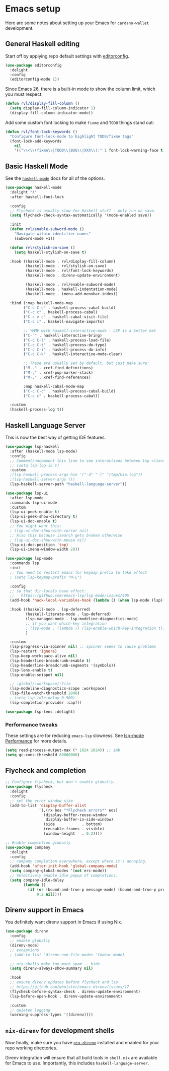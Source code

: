 # Emacs setup

Here are some notes about setting up your Emacs for `cardano-wallet`
development.

## General Haskell editing

Start off by applying repo default settings with [editorconfig](https://editorconfig.org).

```lisp
(use-package editorconfig
  :delight
  :config
  (editorconfig-mode 1))
```

Since Emacs 26, there is a built-in mode to show the column limit,
which you must respect:

```lisp
(defun rvl/display-fill-column ()
  (setq display-fill-column-indicator 1)
  (display-fill-column-indicator-mode))
```

Add some custom font locking to make `fixme` and `TODO` things stand
out:

```lisp
(defun rvl/font-lock-keywords ()
  "Configure font-lock-mode to highlight TODO/fixme tags"
  (font-lock-add-keywords
    nil
    '(("\\<\\(fixme\\|TODO\\|BUG\\|XXX\\):" 1 font-lock-warning-face t))))
```

## Basic Haskell Mode

See the
[`haskell-mode`](http://haskell.github.io/haskell-mode/manual/latest/)
docs for all of the options.

```lisp
(use-package haskell-mode
  :delight "λ"
  :after haskell-font-lock

  :config
  ;; Flycheck is usually slow for Haskell stuff - only run on save.
  (setq flycheck-check-syntax-automatically '(mode-enabled save))

  :init
  (defun rvl/enable-subword-mode ()
    "Navigate within identifier names"
    (subword-mode +1))

  (defun rvl/stylish-on-save ()
    (setq haskell-stylish-on-save t)

  :hook ((haskell-mode . rvl/display-fill-column)
         (haskell-mode . rvl/stylish-on-save)
         (haskell-mode . rvl/font-lock-keywords)
         (haskell-mode . direnv-update-environment)

         (haskell-mode . rvl/enable-subword-mode)
         (haskell-mode . haskell-indentation-mode)
         (haskell-mode . imenu-add-menubar-index))

  :bind (:map haskell-mode-map
        ("C-c C-c" . haskell-process-cabal-build)
        ("C-c c" . haskell-process-cabal)
        ("C-c v c" . haskell-cabal-visit-file)
        ("C-c i" . haskell-navigate-imports)

        ;; YMMV with haskell-interactive-mode - LSP is a better bet
        ("C-`" . haskell-interactive-bring)
        ("C-c C-l" . haskell-process-load-file)
        ("C-c C-t" . haskell-process-do-type)
        ("C-c C-i" . haskell-process-do-info)
        ("C-c C-k" . haskell-interactive-mode-clear)

        ;; These are usually set by default, but just make sure:
        ("M-." . xref-find-definitions)
        ("M-," . xref-pop-marker-stack)
        ("M-," . xref-find-references)

        :map haskell-cabal-mode-map
        ("C-c C-c" . haskell-process-cabal-build)
        ("C-c c" . haskell-process-cabal))

  :custom
  (haskell-process-log t))
```

## Haskell Language Server

This is now the best way of getting IDE features.

```lisp
(use-package lsp-haskell
  :after (haskell-mode lsp-mode)
  :config
  ;; Comment/uncomment this line to see interactions between lsp client/server.
  ;; (setq lsp-log-io t)
  :custom
  ;(lsp-haskell-process-args-hie '("-d" "-l" "/tmp/hie.log"))
  ;(lsp-haskell-server-args ())
  (lsp-haskell-server-path "haskell-language-server"))

(use-package lsp-ui
  :after lsp-mode
  :commands lsp-ui-mode
  :custom
  (lsp-ui-peek-enable t)
  (lsp-ui-peek-show-directory t)
  (lsp-ui-doc-enable t)
  ;; You might want this:
  ; (lsp-ui-doc-show-with-cursor nil)
  ;; Also this because isearch gets broken otherwise
  ; (lsp-ui-doc-show-with-mouse nil)
  (lsp-ui-doc-position 'top)
  (lsp-ui-imenu-window-width 20))

(use-package lsp-mode
  :commands lsp
  :init
  ;; You need to restart emacs for keymap prefix to take effect
  ; (setq lsp-keymap-prefix "M-L")

  :config
  ;; so that dir-locals have effect:
  ;;   https://github.com/emacs-lsp/lsp-mode/issues/405
  (add-hook 'hack-local-variables-hook (lambda () (when lsp-mode (lsp))))

  :hook ((haskell-mode . lsp-deferred)
         (haskell-literate-mode . lsp-deferred)
         (lsp-managed-mode . lsp-modeline-diagnostics-mode)
         ;; if you want which-key integration
         ; (lsp-mode . (lambda () (lsp-enable-which-key-integration t)))
         )

  :custom
  (lsp-progress-via-spinner nil) ;; spinner seems to cause problems
  (lsp-restart 'ignore)
  (lsp-keep-workspace-alive nil)
  (lsp-headerline-breadcrumb-enable t)
  (lsp-headerline-breadcrumb-segments '(symbols))
  (lsp-lens-enable t)
  (lsp-enable-snippet nil)

  ;; :global/:workspace/:file
  (lsp-modeline-diagnostics-scope :workspace)
  (lsp-file-watch-threshold 2000)
  ; (setq lsp-idle-delay 0.500)
  (lsp-completion-provider :capf))

(use-package lsp-lens :delight)
```

### Performance tweaks

These settings are for reducing `emacs-lsp` slowness. See
[lsp-mode Performance](https://emacs-lsp.github.io/lsp-mode/page/performance/)
for more details.

```lisp
(setq read-process-output-max (* 1024 1024)) ;; 1mb
(setq gc-cons-threshold 80000000)
```

## Flycheck and completion

```lisp
;; Configure flycheck, but don't enable globally.
(use-package flycheck
  :delight
  :config
  ;; set the error window size
  (add-to-list 'display-buffer-alist
               `(,(rx bos "*Flycheck errors*" eos)
                 (display-buffer-reuse-window
                  display-buffer-in-side-window)
                 (side            . bottom)
                 (reusable-frames . visible)
                 (window-height   . 0.2))))

;; Enable completion globally
(use-package company
  :delight
  :config
  ;; company completion everywhere, except where it's annoying.
  (add-hook 'after-init-hook 'global-company-mode)
  (setq company-global-modes '(not erc-mode))
  ;; Selectively enable idle popup of completions.
  (setq company-idle-delay
        (lambda ()
          (if (or (bound-and-true-p message-mode) (bound-and-true-p prog-mode))
              0.2 nil))))

```

## Direnv support in Emacs

You definitely want direnv support in Emacs if using Nix.

```lisp
(use-package direnv
  :config
  ;; enable globally
  (direnv-mode)
  ;; exceptions
  ; (add-to-list 'direnv-non-file-modes 'foobar-mode)

  ;; nix-shells make too much spam -- hide
  (setq direnv-always-show-summary nil)

  :hook
  ;; ensure direnv updates before flycheck and lsp
  ;; https://github.com/wbolster/emacs-direnv/issues/17
  (flycheck-before-syntax-check . direnv-update-environment)
  (lsp-before-open-hook . direnv-update-environment)

  :custom
  ;; quieten logging
  (warning-suppress-types '((direnv))))
```

## `nix-direnv` for development shells

Now finally, make sure you have
[`nix-direnv`](https://github.com/nix-community/nix-direnv) installed
and enabled for your repo working directories.

Direnv integration will ensure that all build tools in `shell.nix` are
available for Emacs to use. Importantly, this includes
`haskell-language-server`.
